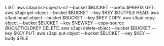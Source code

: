 LIST:   aws s3api list-objects-v2 --bucket $BUCKET --prefix $PREFIX
GET:    aws s3api get-object      --bucket $BUCKET --key $KEY $OUTFILE
HEAD:   aws s3api head-object     --bucket $BUCKET --key $KEY
COPY:   aws s3api copy-object     --bucket $BUCKET --key $NEWKEY --copy-source $BUCKET/$OLDKEY
DELETE: aws s3api delete-object   --bucket $BUCKET --key $KEY
PUT:    aws s3api put-object      --bucket $BUCKET --key $KEY --body $FILE
